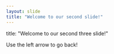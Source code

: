 ```yaml
---
layout: slide
title: "Welcome to our second slide!"
---
```

title: "Welcome to our second three slide!"

Use the left arrow to go back!
